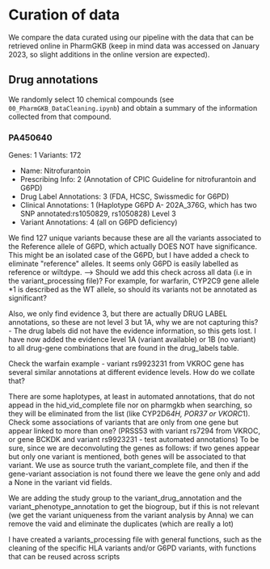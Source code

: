 # Curation of data

We compare the data curated using our pipeline with the data that can be retrieved online in PharmGKB (keep in mind data was accessed on January 2023, so slight additions in the online version are expected).

## Drug annotations
We randomly select 10 chemical compounds (see `00_PharmGKB_DataCleaning.ipynb`) and obtain a summary of the information collected from that compound.

### PA450640
Genes:     1
Variants:  172

* Name: Nitrofurantoin
* Prescribing Info: 2 (Annotation of CPIC Guideline for nitrofurantoin and G6PD)
* Drug Label Annotations: 3 (FDA, HCSC, Swissmedic for G6PD)
* Clinical Annotations: 1 (Haplotype G6PD A- 202A_376G, which has two SNP annotated:rs1050829, rs1050828) Level 3
* Variant Annotations: 4 (all on G6PD deficiency)

We find 127 unique variants because these are all the variants associated to the Reference allele of G6PD, which actually DOES NOT have significance. This might be an isolated case of the G6PD, but I have added a check to eliminate "reference" alleles. It seems only G6PD is easily labelled as reference or wiltdype. --> Should we add this check across all data (i.e in the variant_processing file)? For example, for warfarin, CYP2C9 gene allele *1 is described as the WT allele, so should its variants not be annotated as significant?

Also, we only find evidence 3, but there are actually DRUG LABEL annotations, so these are not level 3 but 1A, why we are not capturing this? - The drug labels did not have the evidence information, so this gets lost. I have now added the evidence level 1A (variant available) or 1B (no variant) to all drug-gene combinations that are found in the drug_labels table.

Check the warfain example - variant rs9923231 from VKROC gene has several similar annotations at different evidence levels. How do we collate that?

There are some haplotypes, at least in automated annotations, that do not appead in the hid_vid_complete file nor on pharmgkb when searching, so they will be eliminated from the list (like CYP2D6*4H, POR37 or VKORC*1). 
Check some associations of variants that are only from one gene but appear linked to more than one? (PRSS53 with variant rs7294 from VKROC, or gene BCKDK and variant rs9923231 - test automated annotations)
To be sure, since we are deconvoluting the genes as follows: if two genes appear but only one variant is mentioned, both genes will be associated to that variant. We use as source truth the variant_complete file, and then if the gene-variant association is not found there we leave the gene only and add a None in the variant vid fields.



We are adding the study group to the variant_drug_annotation and the variant_phenotype_annotation to get the biogroup, but if this is not relevant (we get the variant uniqueness from the variant analysis by Anna) we can remove the vaid and eliminate the duplicates (which are really a lot)


I have created a variants_processing file with general functions, such as the cleaning of the specific HLA variants and/or G6PD variants, with functions that can be reused across scripts